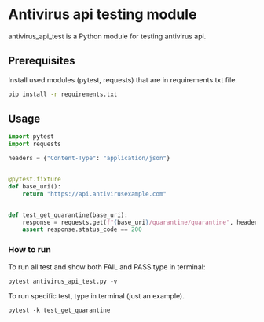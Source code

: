 # Antivirus api testing module

antivirus_api_test is a Python module for testing antivirus api.

## Prerequisites
Install used modules (pytest, requests) that are in requirements.txt file.


```bash
pip install -r requirements.txt
```

## Usage

```python
import pytest
import requests

headers = {"Content-Type": "application/json"}


@pytest.fixture
def base_uri():
    return "https://api.antivirusexample.com"


def test_get_quarantine(base_uri):
    response = requests.get(f"{base_uri}/quarantine/quarantine", headers=headers)
    assert response.status_code == 200
```
### How to run

To run all test and show both FAIL and PASS type in terminal:
```
pytest antivirus_api_test.py -v
```

To run specific test, type in terminal (just an example).
```
pytest -k test_get_quarantine
```
